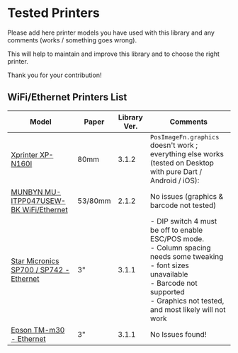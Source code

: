 # Tested Printers
Please add here printer models you have used with this library and any comments (works / something goes wrong).

This will help to maintain and improve this library and to choose the right printer.

Thank you for your contribution!


## WiFi/Ethernet Printers List
| Model | Paper | Library Ver. | Comments |
|---|---|---|---|
| [Xprinter XP-N160I](http://www.xprinter.net/index.php/Product/product_detail/id/4/cid2/21/cid/1) | 80mm | 3.1.2 | `PosImageFn.graphics` doesn't work ;<br> everything else works (tested on Desktop with pure Dart / Android / iOS):   |
|[MUNBYN MU-ITPP047USEW-BK WiFi/Ethernet](https://www.amazon.de/gp/product/B07QWSDP2K/ref=ppx_yo_dt_b_asin_title_o00_s00?ie=UTF8&psc=1)|53/80mm|2.1.2|No issues (graphics & barcode not tested)|
|[Star Micronics SP700 / SP742 - Ethernet](https://star-emea.com/products/sp700/)|3"|3.1.1| - DIP switch 4 must be off to enable ESC/POS mode. <br>- Column spacing needs some tweaking <br>- font sizes unavailable <br>- Barcode not supported <br>- Graphics not tested, and most likely will not work|
|[Epson TM-m30 - Ethernet](https://epson.com/For-Work/Printers/POS/TM-m30-POS-3%22-Receipt-Printer/p/C31CE95012)|3"|3.1.1| No Issues found! |
